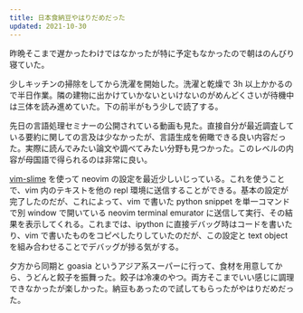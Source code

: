 ```yaml
---
title: 日本食納豆やはりだめだった
updated: 2021-10-30
---
```



昨晩そこまで遅かったわけではなかったが特に予定もなかったので朝はのんびり寝ていた。

少しキッチンの掃除をしてから洗濯を開始した。洗濯と乾燥で 3h 以上かかるので半日作業。隣の建物に出かけていかないといけないのがめんどくさいが待機中は三体を読み進めていた。下の前半がもう少しで読了する。

先日の言語処理セミナーの公開されている動画も見た。直接自分が最近調査している要約に関しての言及は少なかったが、言語生成を俯瞰できる良い内容だった。実際に読んでみたい論文や調べてみたい分野も見つかった。このレベルの内容が母国語で得られるのは非常に良い。

[vim-slime](https://github.com/jpalardy/vim-slime) を使って neovim の設定を最近少しいじっている。これを使うことで、vim 内のテキストを他の repl 環境に送信することができる。基本の設定が完了したのだが、これによって、vim で書いた python snippet を単一コマンドで別 window で開いている neovim terminal emurator に送信して実行、その結果を表示してくれる。これまでは、ipython に直接デバッグ時はコードを書いたり、vim で書いたものをコピペしたりしていたのだが、この設定と text object を組み合わせることでデバッグが捗る気がする。

夕方から同期と goasia というアジア系スーパーに行って、食材を用意してから、うどんと餃子を振舞った。餃子は冷凍のやつ。両方そこまでいい感じに調理できなかったが楽しかった。納豆もあったので試してもらったがやはりだめだった。
